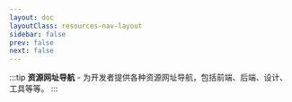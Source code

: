```yaml
---
layout: doc
layoutClass: resources-nav-layout
sidebar: false
prev: false
next: false
---
```


<style src="/.vitepress/theme/styles/resources-nav.scss"></style>

<script setup>
import { NAV_DATA } from '/.vitepress/theme/resources-data'
</script>
:::tip
**资源网址导航** - 为开发者提供各种资源网址导航，包括前端、后端、设计、工具等等。
:::

<NavLinks v-for="{title, items} in NAV_DATA" :title="title" :items="items"/>
